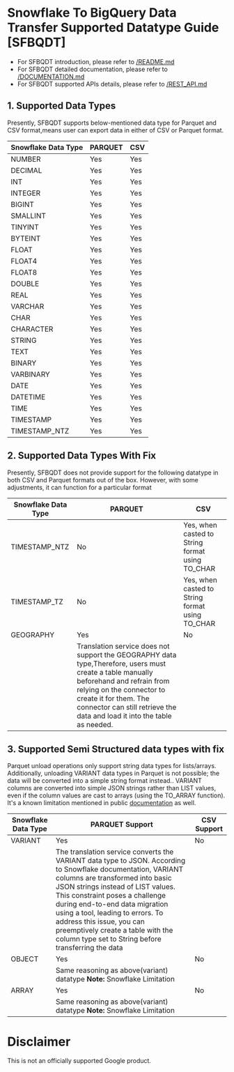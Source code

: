 # Snowflake To BigQuery Data Transfer Supported Datatype Guide [SFBQDT]

* For SFBQDT introduction, please refer to [/README.md](../README.md)
* For SFBQDT detailed documentation, please refer to [/DOCUMENTATION.md](DOCUMENTATION.md)
* For SFBQDT supported APIs details, please refer to [/REST_API.md](REST_API.md)

## 1. Supported Data Types

Presently, SFBQDT supports below-mentioned data type for Parquet and CSV format,means user can export data in either of CSV or Parquet format.

| Snowflake Data Type | PARQUET | CSV |
|----------------------|---------|-----|
| NUMBER               | Yes     | Yes |
| DECIMAL              | Yes     | Yes |
| INT                  | Yes     | Yes |
| INTEGER              | Yes     | Yes |
| BIGINT               | Yes     | Yes |
| SMALLINT             | Yes     | Yes |
| TINYINT              | Yes     | Yes |
| BYTEINT              | Yes     | Yes |
| FLOAT                | Yes     | Yes |
| FLOAT4               | Yes     | Yes |
| FLOAT8               | Yes     | Yes |
| DOUBLE               | Yes     | Yes |
| REAL                 | Yes     | Yes |
| VARCHAR              | Yes     | Yes |
| CHAR                 | Yes     | Yes |
| CHARACTER            | Yes     | Yes |
| STRING               | Yes     | Yes |
| TEXT                 | Yes     | Yes |
| BINARY               | Yes     | Yes |
| VARBINARY            | Yes     | Yes |
| DATE                 | Yes     | Yes |
| DATETIME             | Yes     | Yes |
| TIME                 | Yes     | Yes |
| TIMESTAMP            | Yes     | Yes |
| TIMESTAMP_NTZ        | Yes     | Yes |

## 2. Supported Data Types With Fix

Presently, SFBQDT does not provide support for the following datatype in both CSV and Parquet formats out of the box. However, 
with some adjustments, it can function for a particular format

| Snowflake Data Type | PARQUET                                                                                                                                                                                                                                                                 | CSV                                             |
|---------------------|-------------------------------------------------------------------------------------------------------------------------------------------------------------------------------------------------------------------------------------------------------------------------|-------------------------------------------------|
| TIMESTAMP_NTZ       | No                                                                                                                                                                                                                                                                      | Yes, when casted to String format using TO_CHAR |
| TIMESTAMP_TZ        | No                                                                                                                                                                                                                                                                      | Yes, when casted to String format using TO_CHAR |
| GEOGRAPHY           | Yes                                                                                                                                                                                                                                                                     | No                                              |
|                     | Translation service does not support the GEOGRAPHY data type,Therefore, users must create a table manually beforehand and refrain from relying on the connector to create it for them. The connector can still retrieve the data and load it into the table as needed.  |                                                 |

## 3. Supported Semi Structured data types with fix

Parquet unload operations only support string data types for lists/arrays. Additionally, unloading VARIANT data types in Parquet is not possible; the data will be converted into a simple string format instead..
VARIANT columns are converted into simple JSON strings rather than LIST values, even if the column values are cast to arrays (using the TO_ARRAY function).  It's a known limitation mentioned in public [documentation](https://docs.snowflake.com/en/sql-reference/sql/copy-into-location) as well.

| Snowflake Data Type | PARQUET Support                                                                                                                                                                                                                                                                                                                                                                                                       | CSV  Support |
|---------------------|-----------------------------------------------------------------------------------------------------------------------------------------------------------------------------------------------------------------------------------------------------------------------------------------------------------------------------------------------------------------------------------------------------------------------|--------------|
|VARIANT             | Yes                                                                                                                                                                                                                                                                                                                                                                                                                   | No           |
|                     | The translation service converts the VARIANT data type to JSON. According to Snowflake documentation, VARIANT columns are transformed into basic JSON strings instead of LIST values. This constraint poses a challenge during end-to-end data migration using a tool, leading to errors. To address this issue, you can preemptively create a table with the column type set to String before transferring the data  |
| OBJECT              | Yes                                                                                                                                                                                                                                                                                                                                                                                                                   | No           |     
|                     | Same reasoning  as above(variant) datatype **Note:** Snowflake Limitation                                                                                                                                                                                                                                                                                                                                             |              |
| ARRAY               | Yes                                                                                                                                                                                                                                                                                                                                                                                                                   | No           |
|                     | Same reasoning as above(variant) datatype **Note:** Snowflake Limitation                                                                                                                                                                                                                                                                                                                                              |              |

# Disclaimer
This is not an officially supported Google product.